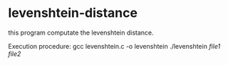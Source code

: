 # levenshtein-distance
this program computate the levenshtein distance.

Execution procedure:
gcc levenshtein.c -o levenshtein
./levenshtein *file1* *file2*